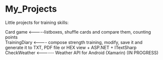 # My_Projects

Little projects for training skills:

Card game <-----listboxes, shuffle cards and compare them, counting points<br/>
TrainingDiary <---- compose strength training, modify, save it and generate it to TXT, PDF file or HEX view + ASP.NET + ITextSharp<br/>
CheckWeather <------ Weather API for Android (Xamarin) (IN PROGRESS)